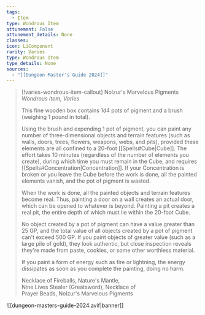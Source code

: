 ```yaml
---
tags:
  - Item
type: Wondrous Item
attunement: False
attunement_details: None
classes:
icon: LiComponent
rarity: Varies
type: Wondrous Item
type_details: None
sources: 
  - "[[Dungeon Master's Guide 2024]]"
---
```

>[!varies-wondrous-item-callout] Nolzur's Marvelous Pigments
>_Wondrous Item, Varies_
>
>This fine wooden box contains 1d4 pots of pigment and a brush (weighing 1 pound in total).
>
>Using the brush and expending 1 pot of pigment, you can paint any number of three-dimensional objects and terrain features (such as walls, doors, trees, flowers, weapons, webs, and pits), provided these elements are all confined to a 20-foot [[Spells#Cube\|Cube]]. The effort takes 10 minutes (regardless of the number of elements you create), during which time you must remain in the Cube, and requires [[Spells#Concentration\|Concentration]]. If your Concentration is broken or you leave the Cube before the work is done, all the painted elements vanish, and the pot of pigment is wasted.
>
>When the work is done, all the painted objects and terrain features become real. Thus, painting a door on a wall creates an actual door, which can be opened to whatever is beyond. Painting a pit creates a real pit, the entire depth of which must lie within the 20-foot Cube.
>
>No object created by a pot of pigment can have a value greater than 25 GP, and the total value of all objects created by a pot of pigment can't exceed 500 GP. If you paint objects of greater value (such as a large pile of gold), they look authentic, but close inspection reveals they're made from paste, cookies, or some other worthless material.
>
>If you paint a form of energy such as fire or lightning, the energy dissipates as soon as you complete the painting, doing no harm.
>
>
>Necklace of Fireballs, Nature's Mantle,  
>Nine Lives Stealer (Greatsword), Necklace of  
>Prayer Beads, Nolzur's Marvelous Pigments
>
>


![[dungeon-masters-guide-2024.avif|banner]]